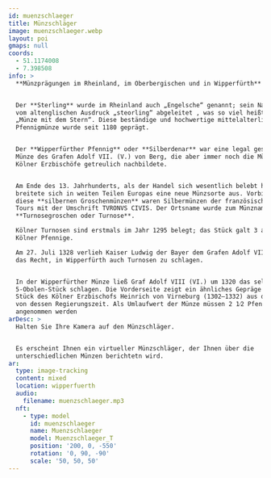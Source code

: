 ```yaml
---
id: muenzschlaeger
title: Münzschläger
image: muenzschlaeger.webp
layout: poi
gmaps: null
coords:
  - 51.1174008
  - 7.398508
info: >
  **Münzprägungen im Rheinland, im Oberbergischen und in Wipperfürth**


  Der **Sterling** wurde im Rheinland auch „Engelsche“ genannt; sein Name wurde
  vom altenglischen Ausdruck „steorling“ abgeleitet , was so viel heißt wie
  „Münze mit dem Stern“. Diese beständige und hochwertige mittelalterliche
  Pfennigmünze wurde seit 1180 geprägt.


  Der **Wipperfürther Pfennig** oder **Silberdenar** war eine legal geschlagene
  Münze des Grafen Adolf VII. (V.) von Berg, die aber immer noch die Münzen der
  Kölner Erzbischöfe getreulich nachbildete.


  Am Ende des 13. Jahrhunderts, als der Handel sich wesentlich belebt hatte,
  breitete sich in weiten Teilen Europas eine neue Münzsorte aus. Vorbild für
  diese **silbernen Groschenmünzen** waren Silbermünzen der französischen Stadt
  Tours mit der Umschrift TVRONVS CIVIS. Der Ortsname wurde zum Münznamen:
  **Turnosegroschen oder Turnose**.

  Kölner Turnosen sind erstmals im Jahr 1295 belegt; das Stück galt 3 alte
  Kölner Pfennige.

  Am 27. Juli 1328 verlieh Kaiser Ludwig der Bayer dem Grafen Adolf VIII. (VI.)
  das Recht, in Wipperfürth auch Turnosen zu schlagen.


  In der Wipperfürther Münze ließ Graf Adolf VIII (VI.) um 1320 das seltene
  5-Obolen-Stück schlagen. Die Vorderseite zeigt ein ähnliches Gepräge wie ein
  Stück des Kölner Erzbischofs Heinrich von Virneburg (1302–1332) aus dem Anfang
  von dessen Regierungszeit. Als Umlaufwert der Münze müssen 2 1⁄2 Pfennige
  angenommen werden
arDesc: >
  Halten Sie Ihre Kamera auf den Münzschläger.


  Es erscheint Ihnen ein virtueller Münzschläger, der Ihnen über die
  unterschiedlichen Münzen berichtetn wird.
ar:
  type: image-tracking
  content: mixed
  location: wipperfuerth
  audio:
    filename: muenzschlaeger.mp3
  nft:
    - type: model
      id: muenzschlaeger
      name: Muenzschlaeger
      model: Muenzschlaeger_T
      position: '200, 0, -550'
      rotation: '0, 90, -90'
      scale: '50, 50, 50'
---
```


